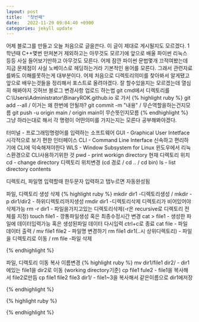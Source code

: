 ```yaml
---
layout: post
title:  "첫번째"
date:   2022-11-29 09:04:40 +0900
categories: jekyll update
---
```

어제 블로그를 만들고 오늘 처음으로 글을쓴다. 이 글이 제대로 게시될지도 모르겠다.
1학년때 C++몇번 만져본거 제외하고는 아무것도 모르기에 앞으로 배울 파이썬 리눅스 등등 사실 들어보기만하고 아무것도 모른다.
어제 잠깐 파이썬 문법몇개 끄적여봤는데 지금 문제점이 사실 노베이스로 헤딩하는거라 기본적인 용어를 모른다. 그래서 관련자료를봐도 이해를못하는게 대부분이다.
어제 처음으로 디렉토리의미를 찾아봐서 알게됐고 앞으로 배우는것들을 정리해서 포스트로 올려야겠다.
잘 할수있을지는 모르겠는데 열심히 해봐야지 
  깃허브 블로그 변경사항 업로드 하는법
  git cmd에서 디렉토리를 C:\Users\Administrator\BinaryROK.github.io 로 가서
  {% highlight ruby %}
  git add --all / 이거는 왜 한번에 안될까?
  git commit -m "내용" / 무슨역할을하는건지모름
  git push -u origin main / origin main이 무슨뜻인지모름
{% endhighlight %}
그냥 하라는대로 해서 각 명령이 어떤의미를 가지는지는 모른다 공부해봐야겠다.

터미널 - 프로그래밍명령어를 입력하는 소프트웨어
GUI - Graphical User Intetface 시각적으로 보기 편한 인터페이스
CLI - Command Line Interface 신속하고 편리하기에 CLI에 익숙해져야한다
WLS - Window Subsystem for Linux 윈도우에서 리눅스환경으로 CLI사용하기위한 것
pwd - print workign directory 현재 디렉토리 위치
cd - change directory 디렉토리 위치변경 (cd 경로 / cd .. / cd bin)
ls - list directory contents

디렉토리, 파일명 입력할때 한두문자 입력하고 탭누르면 자동완성됨

파일, 디렉토리 생성 삭제 
{% highlight ruby %}
mkdir dir1 -디렉토리생성  / mkdir -p dir1/dir2 - 하위디렉토리까지생성
rmdir dir1 -디렉토리삭제 디렉토리가 비어있어야 삭제가능
rm -r dir1 - 파일을가지고있는 디렉토리삭제(-r은 recursive로 디렉토리 전체를 지정)
touch file1 - 깡통파일생성 혹은 최종수정시간 변경
cat > file1 - 생성한 파일에 데이터입력가능 혹은 생성된파일 데이터 다시입력 ctrl+c로 종료
cat file - 파일 데이터 출력 / mv file1 file2 - 파일명 변경하기
rm file1 dir1(..시 상위디렉토리) - 파일을 디렉토리로 이동 / rm file -파일 삭제

{% endhighlight %}

파일, 디렉토리 이동 복사 이름변경
{% highlight ruby %}
mv dir1/file1 dir2/ - dir1에있는 file1을 dir2로 이동 (working directory기준)
cp file1 fule2 - file1을 복사해서 file2로만듬
cp file1 file2 file3 dir1/ - file1~3을 복사해서 같은이름으로 dir1에저장

{% endhighlight %}



{% highlight ruby %}

{% endhighlight %}

